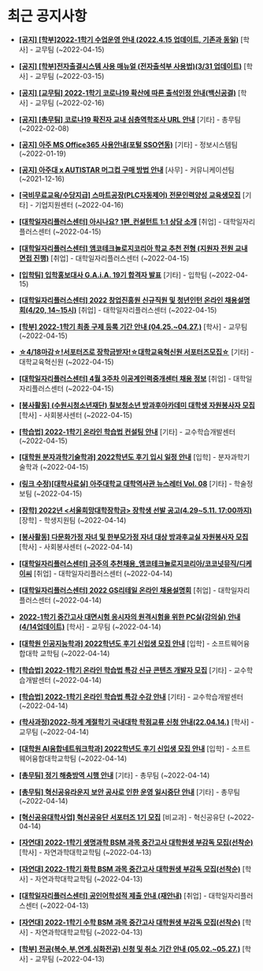# 최근 공지사항

* **[[공지] [학부]2022-1학기 수업운영 안내 (2022.4.15 업데이트, 기존과 동일)](http://ajou.ac.kr/kr/ajou/notice.do?mode=view&amp;articleNo=196532&amp;article.offset=0&amp;articleLimit=30)**
 [학사] - 교무팀 (~2022-04-15)

* **[[공지] [학부]전자출결시스템 사용 매뉴얼 (전자출석부 사용법)(3/31 업데이트)](http://ajou.ac.kr/kr/ajou/notice.do?mode=view&amp;articleNo=192571&amp;article.offset=0&amp;articleLimit=30)**
 [학사] - 교무팀 (~2022-03-15)

* **[[공지] [교무팀] 2022-1학기 코로나19 확산에 따른 출석인정 안내(백신공결)](http://ajou.ac.kr/kr/ajou/notice.do?mode=view&amp;articleNo=180913&amp;article.offset=0&amp;articleLimit=30)**
 [학사] - 교무팀 (~2022-02-16)

* **[[공지] [총무팀] 코로나19 확진자 교내 심층역학조사 URL 안내](http://ajou.ac.kr/kr/ajou/notice.do?mode=view&amp;articleNo=180493&amp;article.offset=0&amp;articleLimit=30)**
 [기타] - 총무팀 (~2022-02-08)

* **[[공지] 아주 MS Office365 사용안내(포털 SSO연동)](http://ajou.ac.kr/kr/ajou/notice.do?mode=view&amp;articleNo=179802&amp;article.offset=0&amp;articleLimit=30)**
 [기타] - 정보시스템팀 (~2022-01-19)

* **[[공지] 아주대 x AUTISTAR 머그컵 구매 방법 안내](http://ajou.ac.kr/kr/ajou/notice.do?mode=view&amp;articleNo=147976&amp;article.offset=0&amp;articleLimit=30)**
 [사무] - 커뮤니케이션팀 (~2021-12-16)

* **[[국비무료교육/수당지급] 스마트공장(PLC자동제어) 전문인력양성 교육생모집](http://ajou.ac.kr/kr/ajou/notice.do?mode=view&amp;articleNo=196574&amp;article.offset=0&amp;articleLimit=30)**
 [기타] - 기업지원센터 (~2022-04-16)

* **[[대학일자리플러스센터] 아시나요? 1편_컨설턴트 1:1 상담 소개](http://ajou.ac.kr/kr/ajou/notice.do?mode=view&amp;articleNo=196571&amp;article.offset=0&amp;articleLimit=30)**
 [취업] - 대학일자리플러스센터 (~2022-04-15)

* **[[대학일자리플러스센터] 앰코테크놀로지코리아 학교 추천 전형 (지원자 전원 교내 면접 진행)](http://ajou.ac.kr/kr/ajou/notice.do?mode=view&amp;articleNo=196570&amp;article.offset=0&amp;articleLimit=30)**
 [취업] - 대학일자리플러스센터 (~2022-04-15)

* **[[입학팀] 입학홍보대사 G.A.i.A. 19기 합격자 발표](http://ajou.ac.kr/kr/ajou/notice.do?mode=view&amp;articleNo=196569&amp;article.offset=0&amp;articleLimit=30)**
 [기타] - 입학팀 (~2022-04-15)

* **[[대학일자리플러스센터] 2022 창업진흥원 신규직원 및 청년인턴 온라인 채용설명회(4/20, 14~15시)](http://ajou.ac.kr/kr/ajou/notice.do?mode=view&amp;articleNo=196562&amp;article.offset=0&amp;articleLimit=30)**
 [취업] - 대학일자리플러스센터 (~2022-04-15)

* **[[학부] 2022-1학기 최종 구제 등록 기간 안내 (04.25.~04.27.)](http://ajou.ac.kr/kr/ajou/notice.do?mode=view&amp;articleNo=196561&amp;article.offset=0&amp;articleLimit=30)**
 [학사] - 교무팀 (~2022-04-15)

* **[☆4/18마감☆!서포터즈로 장학금받자!☆대학교육혁신원 서포터즈모집☆](http://ajou.ac.kr/kr/ajou/notice.do?mode=view&amp;articleNo=196560&amp;article.offset=0&amp;articleLimit=30)**
 [기타] - 대학교육혁신원 (~2022-04-15)

* **[[대학일자리플러스센터] 4월 3주차 이공계인력중개센터 채용 정보](http://ajou.ac.kr/kr/ajou/notice.do?mode=view&amp;articleNo=196554&amp;article.offset=0&amp;articleLimit=30)**
 [취업] - 대학일자리플러스센터 (~2022-04-15)

* **[[봉사활동] (수원시청소년재단) 칠보청소년 방과후아카데미 대학생 자원봉사자 모집](http://ajou.ac.kr/kr/ajou/notice.do?mode=view&amp;articleNo=196551&amp;article.offset=0&amp;articleLimit=30)**
 [학사] - 사회봉사센터 (~2022-04-15)

* **[[학습법] 2022-1학기 온라인 학습법 컨설팅 안내](http://ajou.ac.kr/kr/ajou/notice.do?mode=view&amp;articleNo=196538&amp;article.offset=0&amp;articleLimit=30)**
 [기타] - 교수학습개발센터 (~2022-04-15)

* **[[대학원 분자과학기술학과] 2022학년도 후기 입시 일정 안내](http://ajou.ac.kr/kr/ajou/notice.do?mode=view&amp;articleNo=196520&amp;article.offset=0&amp;articleLimit=30)**
 [입학] - 분자과학기술학과 (~2022-04-15)

* **[(링크 수정)[대학사료실] 아주대학교 대학역사관 뉴스레터 Vol. 08](http://ajou.ac.kr/kr/ajou/notice.do?mode=view&amp;articleNo=196519&amp;article.offset=0&amp;articleLimit=30)**
 [기타] - 학술정보팀 (~2022-04-15)

* **[[장학] 2022년 &lt;서울희망대학장학금&gt; 장학생 선발 공고(4.29~5.11. 17:00까지)](http://ajou.ac.kr/kr/ajou/notice.do?mode=view&amp;articleNo=196513&amp;article.offset=0&amp;articleLimit=30)**
 [장학] - 학생지원팀 (~2022-04-14)

* **[[봉사활동] 다문화가정 자녀 및 한부모가정 자녀 대상 방과후교실 자원봉사자 모집](http://ajou.ac.kr/kr/ajou/notice.do?mode=view&amp;articleNo=196511&amp;article.offset=0&amp;articleLimit=30)**
 [학사] - 사회봉사센터 (~2022-04-14)

* **[[대학일자리플러스센터] 금주의 추천채용_앰코테크놀로지코리아/코코넛뮤직/디케이씨](http://ajou.ac.kr/kr/ajou/notice.do?mode=view&amp;articleNo=196510&amp;article.offset=0&amp;articleLimit=30)**
 [취업] - 대학일자리플러스센터 (~2022-04-14)

* **[[대학일자리플러스센터] 2022 GS리테일 온라인 채용설명회](http://ajou.ac.kr/kr/ajou/notice.do?mode=view&amp;articleNo=196509&amp;article.offset=0&amp;articleLimit=30)**
 [취업] - 대학일자리플러스센터 (~2022-04-14)

* **[2022-1학기 중간고사 대면시험 응시자의 원격시험을 위한 PC실(강의실) 안내(4/14업데이트)](http://ajou.ac.kr/kr/ajou/notice.do?mode=view&amp;articleNo=196503&amp;article.offset=0&amp;articleLimit=30)**
 [학사] - 교무팀 (~2022-04-14)

* **[[대학원 인공지능학과] 2022학년도 후기 신입생 모집 안내](http://ajou.ac.kr/kr/ajou/notice.do?mode=view&amp;articleNo=196492&amp;article.offset=0&amp;articleLimit=30)**
 [입학] - 소프트웨어융합대학 교학팀 (~2022-04-14)

* **[[학습법] 2022-1학기 온라인 학습법 특강 신규 콘텐츠 개발자 모집](http://ajou.ac.kr/kr/ajou/notice.do?mode=view&amp;articleNo=196472&amp;article.offset=0&amp;articleLimit=30)**
 [기타] - 교수학습개발센터 (~2022-04-14)

* **[[학습법] 2022-1학기 온라인 학습법 특강 수강 안내](http://ajou.ac.kr/kr/ajou/notice.do?mode=view&amp;articleNo=196471&amp;article.offset=0&amp;articleLimit=30)**
 [기타] - 교수학습개발센터 (~2022-04-14)

* **[(학사과정)2022-하계 계절학기 국내대학 학점교류 신청 안내(22.04.14.)](http://ajou.ac.kr/kr/ajou/notice.do?mode=view&amp;articleNo=196469&amp;article.offset=0&amp;articleLimit=30)**
 [학사] - 교무팀 (~2022-04-14)

* **[[대학원 AI융합네트워크학과] 2022학년도 후기 신입생 모집 안내](http://ajou.ac.kr/kr/ajou/notice.do?mode=view&amp;articleNo=196467&amp;article.offset=0&amp;articleLimit=30)**
 [입학] - 소프트웨어융합대학교학팀 (~2022-04-14)

* **[[총무팀] 정기 해충방역 시행 안내](http://ajou.ac.kr/kr/ajou/notice.do?mode=view&amp;articleNo=196459&amp;article.offset=0&amp;articleLimit=30)**
 [기타] - 총무팀 (~2022-04-14)

* **[[총무팀] 혁신공유라운지 보안 공사로 인한 운영 일시중단 안내](http://ajou.ac.kr/kr/ajou/notice.do?mode=view&amp;articleNo=196457&amp;article.offset=0&amp;articleLimit=30)**
 [기타] - 총무팀 (~2022-04-14)

* **[[혁신공유대학사업] 혁신공유단 서포터즈 1기 모집](http://ajou.ac.kr/kr/ajou/notice.do?mode=view&amp;articleNo=196451&amp;article.offset=0&amp;articleLimit=30)**
 [비교과] - 혁신공유단 (~2022-04-14)

* **[[자연대] 2022-1학기 생명과학 BSM 과목 중간고사 대학원생 부감독 모집(선착순)](http://ajou.ac.kr/kr/ajou/notice.do?mode=view&amp;articleNo=196446&amp;article.offset=0&amp;articleLimit=30)**
 [학사] - 자연과학대학교학팀 (~2022-04-13)

* **[[자연대] 2022-1학기 화학 BSM 과목 중간고사 대학원생 부감독 모집(선착순)](http://ajou.ac.kr/kr/ajou/notice.do?mode=view&amp;articleNo=196445&amp;article.offset=0&amp;articleLimit=30)**
 [학사] - 자연과학대학교학팀 (~2022-04-13)

* **[[대학일자리플러스센터] 공인어학성적 제출 안내 (재안내)](http://ajou.ac.kr/kr/ajou/notice.do?mode=view&amp;articleNo=196444&amp;article.offset=0&amp;articleLimit=30)**
 [취업] - 대학일자리플러스센터 (~2022-04-13)

* **[[자연대] 2022-1학기 수학 BSM 과목 중간고사 대학원생 부감독 모집(선착순)](http://ajou.ac.kr/kr/ajou/notice.do?mode=view&amp;articleNo=196443&amp;article.offset=0&amp;articleLimit=30)**
 [학사] - 자연과학대학교학팀 (~2022-04-13)

* **[[학부] 전공(복수,부,연계,심화전공) 신청 및 취소 기간 안내 (05.02.~05.27.)](http://ajou.ac.kr/kr/ajou/notice.do?mode=view&amp;articleNo=196437&amp;article.offset=0&amp;articleLimit=30)**
 [학사] - 교무팀 (~2022-04-13)
